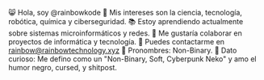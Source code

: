 😸 Hola, soy @rainbowkode
🌟 Mis intereses son la ciencia, tecnología, robótica, química y ciberseguridad.
📚 Estoy aprendiendo actualmente sobre sistemas microinformáticos y redes.
🤝 Me gustaría colaborar en proyectos de informática y tecnología.
📧 Puedes contactarme en rainbow@rainbowtechnology.xyz
🌈 Pronombres: Non-Binary.
🎉 Dato curioso: Me defino como un "Non-Binary, Soft, Cyberpunk Neko" y amo el humor negro, cursed, y shitpost.









<!---
rainbowkode/rainbowkode is a ✨ special ✨ repository because its `README.md` (this file) appears on your GitHub profile.
You can click the Preview link to take a look at your changes.
--->

